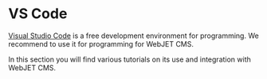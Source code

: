 # VS Code

[Visual Studio Code](https://code.visualstudio.com/) is a free development environment for programming. We recommend to use it for programming for WebJET CMS.

In this section you will find various tutorials on its use and integration with WebJET CMS.
